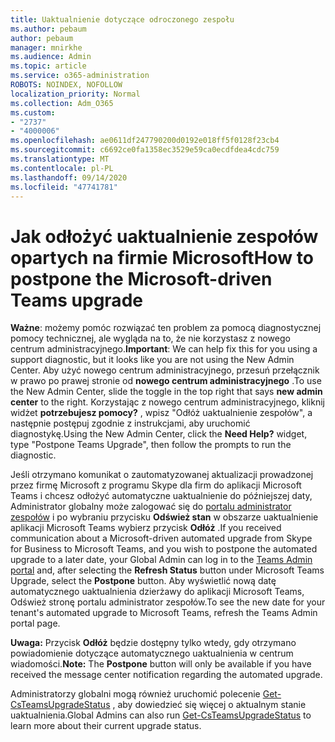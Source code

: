 ```yaml
---
title: Uaktualnienie dotyczące odroczonego zespołu
ms.author: pebaum
author: pebaum
manager: mnirkhe
ms.audience: Admin
ms.topic: article
ms.service: o365-administration
ROBOTS: NOINDEX, NOFOLLOW
localization_priority: Normal
ms.collection: Adm_O365
ms.custom:
- "2737"
- "4000006"
ms.openlocfilehash: ae0611df247790200d0192e018ff5f0128f23cb4
ms.sourcegitcommit: c6692ce0fa1358ec3529e59ca0ecdfdea4cdc759
ms.translationtype: MT
ms.contentlocale: pl-PL
ms.lasthandoff: 09/14/2020
ms.locfileid: "47741781"
---
```

# <a name="how-to-postpone-the-microsoft-driven-teams-upgrade"></a><span data-ttu-id="9c45d-102">Jak odłożyć uaktualnienie zespołów opartych na firmie Microsoft</span><span class="sxs-lookup"><span data-stu-id="9c45d-102">How to postpone the Microsoft-driven Teams upgrade</span></span>

<span data-ttu-id="9c45d-103">**Ważne**: możemy pomóc rozwiązać ten problem za pomocą diagnostycznej pomocy technicznej, ale wygląda na to, że nie korzystasz z nowego centrum administracyjnego.</span><span class="sxs-lookup"><span data-stu-id="9c45d-103">**Important**: We can help fix this for you using a support diagnostic, but it looks like you are not using the New Admin Center.</span></span> <span data-ttu-id="9c45d-104">Aby użyć nowego centrum administracyjnego, przesuń przełącznik w prawo po prawej stronie od **nowego centrum administracyjnego** .</span><span class="sxs-lookup"><span data-stu-id="9c45d-104">To use the New Admin Center, slide the toggle in the top right that says **new admin center** to the right.</span></span> <span data-ttu-id="9c45d-105">Korzystając z nowego centrum administracyjnego, kliknij widżet **potrzebujesz pomocy?** , wpisz "Odłóż uaktualnienie zespołów", a następnie postępuj zgodnie z instrukcjami, aby uruchomić diagnostykę.</span><span class="sxs-lookup"><span data-stu-id="9c45d-105">Using the New Admin Center, click the **Need Help?** widget, type "Postpone Teams Upgrade", then follow the prompts to run the diagnostic.</span></span>

<span data-ttu-id="9c45d-106">Jeśli otrzymano komunikat o zautomatyzowanej aktualizacji prowadzonej przez firmę Microsoft z programu Skype dla firm do aplikacji Microsoft Teams i chcesz odłożyć automatyczne uaktualnienie do późniejszej daty, Administrator globalny może zalogować się do [portalu administrator zespołów](https://admin.teams.microsoft.com/dashboard) i po wybraniu przycisku **Odśwież stan** w obszarze uaktualnienie aplikacji Microsoft Teams wybierz przycisk **Odłóż** .</span><span class="sxs-lookup"><span data-stu-id="9c45d-106">If you received communication about a Microsoft-driven automated upgrade from Skype for Business to Microsoft Teams, and you wish to postpone the automated upgrade to a later date, your Global Admin can log in to the [Teams Admin portal](https://admin.teams.microsoft.com/dashboard) and, after selecting the **Refresh Status** button under Microsoft Teams Upgrade, select the **Postpone** button.</span></span> <span data-ttu-id="9c45d-107">Aby wyświetlić nową datę automatycznego uaktualnienia dzierżawy do aplikacji Microsoft Teams, Odśwież stronę portalu administrator zespołów.</span><span class="sxs-lookup"><span data-stu-id="9c45d-107">To see the new date for your tenant's automated upgrade to Microsoft Teams, refresh the Teams Admin portal page.</span></span>

<span data-ttu-id="9c45d-108">**Uwaga:** Przycisk **Odłóż** będzie dostępny tylko wtedy, gdy otrzymano powiadomienie dotyczące automatycznego uaktualnienia w centrum wiadomości.</span><span class="sxs-lookup"><span data-stu-id="9c45d-108">**Note:** The **Postpone** button will only be available if you have received the message center notification regarding the automated upgrade.</span></span> 

<span data-ttu-id="9c45d-109">Administratorzy globalni mogą również uruchomić polecenie [Get-CsTeamsUpgradeStatus](https://docs.microsoft.com/powershell/module/skype/get-csteamsupgradestatus?view=skype-ps) , aby dowiedzieć się więcej o aktualnym stanie uaktualnienia.</span><span class="sxs-lookup"><span data-stu-id="9c45d-109">Global Admins can also run [Get-CsTeamsUpgradeStatus](https://docs.microsoft.com/powershell/module/skype/get-csteamsupgradestatus?view=skype-ps) to learn more about their current upgrade status.</span></span>
